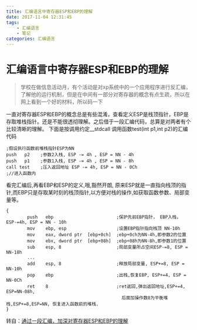 ```yaml
---
title: 汇编语言中寄存器ESP和EBP的理解
date: 2017-11-04 12:31:45
tags:
	- 汇编语言
	- 笔记
categories: 汇编语言
---
```


# 汇编语言中寄存器ESP和EBP的理解

>	学校在做信息活动月，有个活动是对xp系统中的一个应用程序进行反汇编，了解他的运行机制，但是在中间有一部分对寄存器的概念有点生疏，所以在网上看到一个好的材料，所以码一下

一直对寄存器ESP和EBP的概念总是有些混淆，查看定义ESP是栈顶指针，EBP是存取堆栈指针。还是不能很透彻理解。之后借于一段汇编代码，总算是对两者有个比较清晰的理解。
下面是按调用约定__stdcall 调用函数test(int p1,int p2)的汇编代码

	;假设执行函数前堆栈指针ESP为NN
	push   p2    ;参数2入栈, ESP -= 4h , ESP = NN - 4h
	push   p1    ;参数1入栈, ESP -= 4h , ESP = NN - 8h
	call test    ;压入返回地址 ESP -= 4h, ESP = NN - 0Ch  
	;//进入函数内

看完汇编后,再看EBP和ESP的定义,哦,豁然开朗,
原来ESP就是一直指向栈顶的指针,而EBP只是存取某时刻的栈顶指针,以方便对栈的操作,如获取函数参数、局部变量等。



	{
			push   ebp                        ;保护先前EBP指针， EBP入栈， ESP-=4h, ESP = NN - 10h
			mov    ebp, esp                   ;设置EBP指针指向栈顶 NN-10h
			mov    eax, dword ptr  [ebp+0ch]  ;ebp+0ch为NN-4h,即参数2的位置
			mov    ebx, dword ptr  [ebp+08h]  ;ebp+08h为NN-8h,即参数1的位置
			sub    esp, 8                     ;局部变量所占空间ESP-=8, ESP = NN-18h
			...
			add    esp, 8                     ;释放局部变量, ESP+=8, ESP = NN-10h
			pop    ebp                        ;出栈,恢复EBP, ESP+=4, ESP = NN-0Ch
			ret    8                          ;ret返回,弹出返回地址,ESP+=4, ESP=NN-08h,
												后面加操作数8为平衡堆栈,ESP+=8,ESP=NN, 恢复进入函数前的堆栈.
	}
	
	
转自：[通过一段汇编，加深对寄存器ESP和EBP的理解](http://blog.csdn.net/zsjum/article/details/6117043)